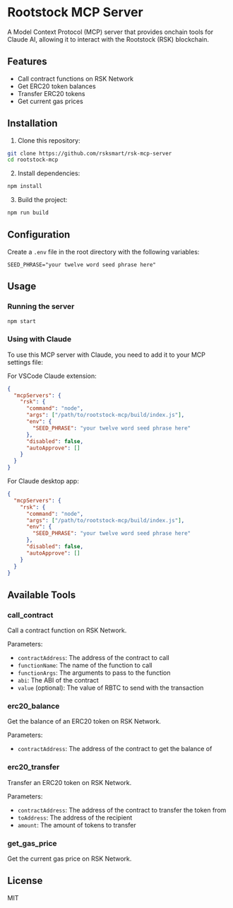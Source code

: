 # Rootstock MCP Server

A Model Context Protocol (MCP) server that provides onchain tools for Claude AI, allowing it to interact with the Rootstock (RSK) blockchain.

## Features

- Call contract functions on RSK Network
- Get ERC20 token balances
- Transfer ERC20 tokens
- Get current gas prices

## Installation

1. Clone this repository:
```bash
git clone https://github.com/rsksmart/rsk-mcp-server
cd rootstock-mcp
```

2. Install dependencies:
```bash
npm install
```

3. Build the project:
```bash
npm run build
```

## Configuration

Create a `.env` file in the root directory with the following variables:

```
SEED_PHRASE="your twelve word seed phrase here"
```

## Usage

### Running the server

```bash
npm start
```

### Using with Claude

To use this MCP server with Claude, you need to add it to your MCP settings file:

For VSCode Claude extension:
```json
{
  "mcpServers": {
    "rsk": {
      "command": "node",
      "args": ["/path/to/rootstock-mcp/build/index.js"],
      "env": {
        "SEED_PHRASE": "your twelve word seed phrase here"
      },
      "disabled": false,
      "autoApprove": []
    }
  }
}
```

For Claude desktop app:
```json
{
  "mcpServers": {
    "rsk": {
      "command": "node",
      "args": ["/path/to/rootstock-mcp/build/index.js"],
      "env": {
        "SEED_PHRASE": "your twelve word seed phrase here"
      },
      "disabled": false,
      "autoApprove": []
    }
  }
}
```

## Available Tools

### call_contract

Call a contract function on RSK Network.

Parameters:
- `contractAddress`: The address of the contract to call
- `functionName`: The name of the function to call
- `functionArgs`: The arguments to pass to the function
- `abi`: The ABI of the contract
- `value` (optional): The value of RBTC to send with the transaction

### erc20_balance

Get the balance of an ERC20 token on RSK Network.

Parameters:
- `contractAddress`: The address of the contract to get the balance of

### erc20_transfer

Transfer an ERC20 token on RSK Network.

Parameters:
- `contractAddress`: The address of the contract to transfer the token from
- `toAddress`: The address of the recipient
- `amount`: The amount of tokens to transfer

### get_gas_price

Get the current gas price on RSK Network.

## License

MIT
